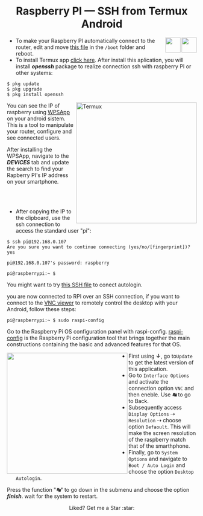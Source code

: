 <h1 align="center"> Raspberry PI — SSH from Termux Android </h1><img align="right" src="https://upload.wikimedia.org/wikipedia/commons/f/f3/Termux_2.png" width="" height="40px"><img align="right" src="https://www.raspberrypi.org/app/uploads/2011/10/Raspi-PGB001.png" width="" height="40px">


* To make your Raspberry PI automatically connect to the router, edit and move <a href="https://github.com/horberlan/Raspberry-PI-via-SSH-from-Termux/blob/main/wpa_supplicant.conf" target="_blank" title="wpa supplicant">this file</a> in the ```/boot``` folder  and reboot.
* To install Termux app  <a href="https://termux.com/" target="_blank" title="HTML Tutorials">click here</a>.
After install this aplication, you will install ***openssh*** package to realize connection ssh with raspberry PI or other systems:
```terminal
$ pkg update
$ pkg upgrade
$ pkg install openssh
```
<p><img align="right" alt="Termux" src="https://raw.githubusercontent.com/horberlan/Raspberry-PI-via-SSH-from-Termunx/main/WPSApp.png" width="320" height=""></p>

You can see the IP of raspberry using  <a href="https://play.google.com/store/apps/details?id=com.themausoft.wpsapp&hl=en&gl=US" target="_blank" title="WPSApp">WPSApp</a> on your android sistem. This is a tool to manipulate your router, configure and see connected users. 


After installing the WPSApp, navigate to the  ***DEVICES*** tab and update the search to find your Rapberry PI's IP address on your smartphone.


<br><br>
* After copying the IP to the clipboard, use the ssh connection to access the standard user "pi":


```terminal
$ ssh pi@192.168.0.107
Are you sure you want to continue connecting (yes/no/[fingerprint])? yes

pi@192.168.0.107's password: raspberry

pi@raspberrypi:~ $
```
You might want to try <a href="https://github.com/horberlan/Raspberry-PI-SSH-Termux/blob/main/ssh.sh"> this SSH file<a>  to conect autologin.
 
you are now connected to RPI over an SSH connection, if you want to connect to the <a href="https://www.realvnc.com/en/connect/download/viewer/" target="_blank" title="VNC Viewer">VNC viewer</a> to remotely control the desktop with your Android, follow these steps:
```
pi@raspberrypi:~ $ sudo raspi-config
```
 
Go to the Raspberry Pi OS configuration panel with raspi-config. 
<a href="https://www.raspberrypi.org/documentation/configuration/raspi-config.md" target="_blank" title="raspi-config">raspi-config</a> is the Raspberry Pi configuration tool that brings together the main constructions containing the basic and advanced features for that OS.  

<img align="left" src="https://raw.githubusercontent.com/horberlan/Raspberry-PI-via-SSH-from-Termunx/main/raspi-config.png" width="320" height="">

* First using ***&#8595;***, go to```Update``` to get the latest version of this application.
* Go to ```Interface Options``` and activate the connection option ```VNC``` and then eneble. Use ***&#8633;*** to go to Back.
* Subsequently access ```Display Options``` &#8674; ```Resolution``` &#8674; choose option ```Defaoult```. This will make the screen resolution of the raspberry match that of the smarthphone.
* Finally, go to ```System Options``` and navigate to ```Boot / Auto Login``` and choose the option ```Desktop Autologin```.

Press the function "***&#8633;***" to go down in the submenu and choose the option ***finish***. wait for the system to restart.

<p align="center">Liked? Get me a Star :star:<p/>

